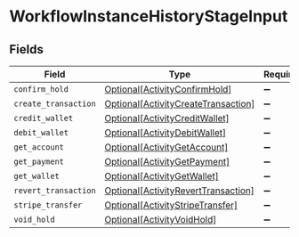 # WorkflowInstanceHistoryStageInput


## Fields

| Field                                                                                   | Type                                                                                    | Required                                                                                | Description                                                                             |
| --------------------------------------------------------------------------------------- | --------------------------------------------------------------------------------------- | --------------------------------------------------------------------------------------- | --------------------------------------------------------------------------------------- |
| `confirm_hold`                                                                          | [Optional[ActivityConfirmHold]](../../models/shared/activityconfirmhold.md)             | :heavy_minus_sign:                                                                      | N/A                                                                                     |
| `create_transaction`                                                                    | [Optional[ActivityCreateTransaction]](../../models/shared/activitycreatetransaction.md) | :heavy_minus_sign:                                                                      | N/A                                                                                     |
| `credit_wallet`                                                                         | [Optional[ActivityCreditWallet]](../../models/shared/activitycreditwallet.md)           | :heavy_minus_sign:                                                                      | N/A                                                                                     |
| `debit_wallet`                                                                          | [Optional[ActivityDebitWallet]](../../models/shared/activitydebitwallet.md)             | :heavy_minus_sign:                                                                      | N/A                                                                                     |
| `get_account`                                                                           | [Optional[ActivityGetAccount]](../../models/shared/activitygetaccount.md)               | :heavy_minus_sign:                                                                      | N/A                                                                                     |
| `get_payment`                                                                           | [Optional[ActivityGetPayment]](../../models/shared/activitygetpayment.md)               | :heavy_minus_sign:                                                                      | N/A                                                                                     |
| `get_wallet`                                                                            | [Optional[ActivityGetWallet]](../../models/shared/activitygetwallet.md)                 | :heavy_minus_sign:                                                                      | N/A                                                                                     |
| `revert_transaction`                                                                    | [Optional[ActivityRevertTransaction]](../../models/shared/activityreverttransaction.md) | :heavy_minus_sign:                                                                      | N/A                                                                                     |
| `stripe_transfer`                                                                       | [Optional[ActivityStripeTransfer]](../../models/shared/activitystripetransfer.md)       | :heavy_minus_sign:                                                                      | N/A                                                                                     |
| `void_hold`                                                                             | [Optional[ActivityVoidHold]](../../models/shared/activityvoidhold.md)                   | :heavy_minus_sign:                                                                      | N/A                                                                                     |